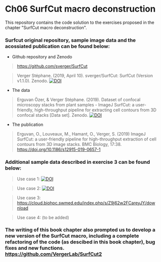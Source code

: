
# Ch06 SurfCut macro deconstruction
This repository contains the code solution to the exercises proposed in the chapter "SurfCut macro deconstruction".

### Surfcut original repository, sample image data and the acossiated publication can be found below:

- Github repository and Zenodo
> https://github.com/sverger/SurfCut

> Verger Stéphane. (2019, April 10). sverger/SurfCut: SurfCut (Version v1.1.0). Zenodo.
[![DOI](https://zenodo.org/badge/DOI/10.5281/zenodo.2635737.svg)](https://doi.org/10.5281/zenodo.2635737)

- The data
> Erguvan Özer, & Verger Stéphane. (2019). Dataset of confocal microscopy stacks from plant samples - ImageJ SurfCut: a user-friendly, high-throughput pipeline for extracting cell contours from 3D confocal stacks [Data set]. Zenodo. 
[![DOI](https://zenodo.org/badge/DOI/10.5281/zenodo.2577053.svg)](https://doi.org/10.5281/zenodo.2577053)


- The publication
> Erguvan, O., Louveaux, M., Hamant, O., Verger, S. (2019) ImageJ SurfCut: a user-friendly pipeline for high-throughput extraction of cell contours from 3D image stacks. BMC Biology, 17:38. https://doi.org/10.1186/s12915-019-0657-1 

### Additional sample data described in exercise 3 can be found below:
> Use case 1: [![DOI](https://zenodo.org/badge/DOI/10.5281/zenodo.3981193.svg)](https://doi.org/10.5281/zenodo.3981193)

> Use case 2: [![DOI](https://zenodo.org/badge/DOI/10.5281/zenodo.4114074.svg)](https://doi.org/10.5281/zenodo.4114074)

> Use case 3: https://cloud.biohpc.swmed.edu/index.php/s/Z9j62w2FCareyJY/download

> Use case 4: (to be added)


### The writing of this book chapter also prompted us to develop a new version of the SurfCut macro, including a complete refactoring of the code (as descibed in this book chapter), bug fixes and new functions. https://github.com/VergerLab/SurfCut2 

